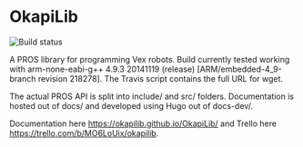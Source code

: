 # OkapiLib

![Build status](https://travis-ci.org/OkapiLib/OkapiLib.svg?branch=master)

A PROS library for programming Vex robots. Build currently tested working with arm-none-eabi-g++ 4.9.3 20141119 (release) [ARM/embedded-4_9-branch revision 218278]. The Travis script contains the full URL for wget.

The actual PROS API is split into include/ and src/ folders. Documentation is hosted out of docs/ and developed using Hugo out of docs-dev/.

Documentation here https://okapilib.github.io/OkapiLib/ and Trello here https://trello.com/b/MO6LoUix/okapilib.